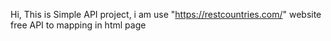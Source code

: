 Hi, This is Simple API project, i am use "https://restcountries.com/" website free API to mapping in html page  

